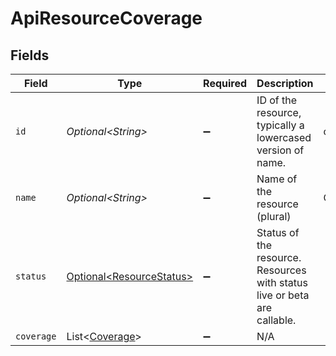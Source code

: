 # ApiResourceCoverage


## Fields

| Field                                                                    | Type                                                                     | Required                                                                 | Description                                                              | Example                                                                  |
| ------------------------------------------------------------------------ | ------------------------------------------------------------------------ | ------------------------------------------------------------------------ | ------------------------------------------------------------------------ | ------------------------------------------------------------------------ |
| `id`                                                                     | *Optional\<String>*                                                      | :heavy_minus_sign:                                                       | ID of the resource, typically a lowercased version of name.              | companies                                                                |
| `name`                                                                   | *Optional\<String>*                                                      | :heavy_minus_sign:                                                       | Name of the resource (plural)                                            | Companies                                                                |
| `status`                                                                 | [Optional\<ResourceStatus>](../../models/components/ResourceStatus.md)   | :heavy_minus_sign:                                                       | Status of the resource. Resources with status live or beta are callable. |                                                                          |
| `coverage`                                                               | List\<[Coverage](../../models/components/Coverage.md)>                   | :heavy_minus_sign:                                                       | N/A                                                                      |                                                                          |